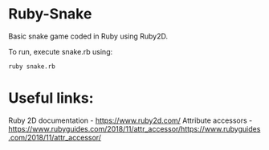 # Ruby-Snake
Basic snake game coded in Ruby using Ruby2D.

To run, execute snake.rb using:

```ruby snake.rb```

# Useful links:
Ruby 2D documentation - https://www.ruby2d.com/
Attribute accessors - https://www.rubyguides.com/2018/11/attr_accessor/https://www.rubyguides.com/2018/11/attr_accessor/
